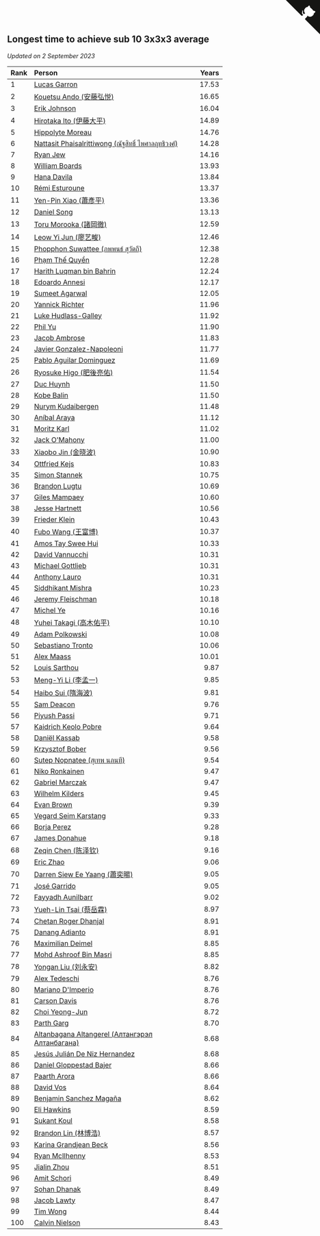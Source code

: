 ## Longest time to achieve sub 10 3x3x3 average

*Updated on  2 September 2023*

| Rank | Person | Years |
| :--- | :--- | ---: |
| 1 | [Lucas Garron](https://www.worldcubeassociation.org/persons/2006GARR01) | 17.53 |
| 2 | [Kouetsu Ando (安藤弘悦)](https://www.worldcubeassociation.org/persons/2006ANDO01) | 16.65 |
| 3 | [Erik Johnson](https://www.worldcubeassociation.org/persons/2007JOHN02) | 16.04 |
| 4 | [Hirotaka Ito (伊藤大平)](https://www.worldcubeassociation.org/persons/2008ITOH01) | 14.89 |
| 5 | [Hippolyte Moreau](https://www.worldcubeassociation.org/persons/2008MORE02) | 14.76 |
| 6 | [Nattasit Phaisalrittiwong (ณัฐสิทธิ์ ไพศาลฤทธิวงศ์)](https://www.worldcubeassociation.org/persons/2009PHAI01) | 14.28 |
| 7 | [Ryan Jew](https://www.worldcubeassociation.org/persons/2008JEWR01) | 14.16 |
| 8 | [William Boards](https://www.worldcubeassociation.org/persons/2009BOAR01) | 13.93 |
| 9 | [Hana Davila](https://www.worldcubeassociation.org/persons/2009DAVI01) | 13.84 |
| 10 | [Rémi Esturoune](https://www.worldcubeassociation.org/persons/2010ESTU01) | 13.37 |
| 11 | [Yen-Pin Xiao (蕭彥平)](https://www.worldcubeassociation.org/persons/2010XIAO01) | 13.36 |
| 12 | [Daniel Song](https://www.worldcubeassociation.org/persons/2010SONG02) | 13.13 |
| 13 | [Toru Morooka (諸岡徹)](https://www.worldcubeassociation.org/persons/2010MORO01) | 12.59 |
| 14 | [Leow Yi Jun (廖艺畯)](https://www.worldcubeassociation.org/persons/2010JUNL02) | 12.46 |
| 15 | [Phopphon Suwattee (ภพพนธ์ สุวัตถี)](https://www.worldcubeassociation.org/persons/2010SUWA03) | 12.38 |
| 16 | [Phạm Thế Quyền](https://www.worldcubeassociation.org/persons/2010PHAM08) | 12.28 |
| 17 | [Harith Luqman bin Bahrin](https://www.worldcubeassociation.org/persons/2010BAHR02) | 12.24 |
| 18 | [Edoardo Annesi](https://www.worldcubeassociation.org/persons/2011ANNE01) | 12.17 |
| 19 | [Sumeet Agarwal](https://www.worldcubeassociation.org/persons/2011AGAR05) | 12.05 |
| 20 | [Yannick Richter](https://www.worldcubeassociation.org/persons/2010RICH04) | 11.96 |
| 21 | [Luke Hudlass-Galley](https://www.worldcubeassociation.org/persons/2010HUDL01) | 11.92 |
| 22 | [Phil Yu](https://www.worldcubeassociation.org/persons/2010YUPH01) | 11.90 |
| 23 | [Jacob Ambrose](https://www.worldcubeassociation.org/persons/2010AMBR01) | 11.83 |
| 24 | [Javier Gonzalez-Napoleoni](https://www.worldcubeassociation.org/persons/2011GONZ04) | 11.77 |
| 25 | [Pablo Aguilar Dominguez](https://www.worldcubeassociation.org/persons/2010AGUI04) | 11.69 |
| 26 | [Ryosuke Higo (肥後亮佑)](https://www.worldcubeassociation.org/persons/2006HIGO01) | 11.54 |
| 27 | [Duc Huynh](https://www.worldcubeassociation.org/persons/2010HUYN02) | 11.50 |
| 28 | [Kobe Balin](https://www.worldcubeassociation.org/persons/2012BALI01) | 11.50 |
| 29 | [Nurym Kudaibergen](https://www.worldcubeassociation.org/persons/2011KUDA01) | 11.48 |
| 30 | [Aníbal Araya](https://www.worldcubeassociation.org/persons/2011ARAY01) | 11.12 |
| 31 | [Moritz Karl](https://www.worldcubeassociation.org/persons/2008KARL02) | 11.02 |
| 32 | [Jack O'Mahony](https://www.worldcubeassociation.org/persons/2011OMAH01) | 11.00 |
| 33 | [Xiaobo Jin (金晓波)](https://www.worldcubeassociation.org/persons/2008JINX01) | 10.90 |
| 34 | [Ottfried Kejs](https://www.worldcubeassociation.org/persons/2012KEJS01) | 10.83 |
| 35 | [Simon Stannek](https://www.worldcubeassociation.org/persons/2012STAN04) | 10.75 |
| 36 | [Brandon Lugtu](https://www.worldcubeassociation.org/persons/2012LUGT01) | 10.69 |
| 37 | [Giles Mampaey](https://www.worldcubeassociation.org/persons/2012MAMP01) | 10.60 |
| 38 | [Jesse Hartnett](https://www.worldcubeassociation.org/persons/2012HART03) | 10.56 |
| 39 | [Frieder Klein](https://www.worldcubeassociation.org/persons/2013KLEI01) | 10.43 |
| 40 | [Fubo Wang (王富博)](https://www.worldcubeassociation.org/persons/2007FUBO01) | 10.37 |
| 41 | [Amos Tay Swee Hui](https://www.worldcubeassociation.org/persons/2009SWEE01) | 10.33 |
| 42 | [David Vannucchi](https://www.worldcubeassociation.org/persons/2012VANN01) | 10.31 |
| 43 | [Michael Gottlieb](https://www.worldcubeassociation.org/persons/2006GOTT01) | 10.31 |
| 44 | [Anthony Lauro](https://www.worldcubeassociation.org/persons/2012LAUR02) | 10.31 |
| 45 | [Siddhikant Mishra](https://www.worldcubeassociation.org/persons/2012MISH01) | 10.23 |
| 46 | [Jeremy Fleischman](https://www.worldcubeassociation.org/persons/2005FLEI01) | 10.18 |
| 47 | [Michel Ye](https://www.worldcubeassociation.org/persons/2012YEMI01) | 10.16 |
| 48 | [Yuhei Takagi (高木佑平)](https://www.worldcubeassociation.org/persons/2008TAKA01) | 10.10 |
| 49 | [Adam Polkowski](https://www.worldcubeassociation.org/persons/2007POLK01) | 10.08 |
| 50 | [Sebastiano Tronto](https://www.worldcubeassociation.org/persons/2011TRON02) | 10.06 |
| 51 | [Alex Maass](https://www.worldcubeassociation.org/persons/2011MAAS01) | 10.01 |
| 52 | [Louis Sarthou](https://www.worldcubeassociation.org/persons/2012SART01) | 9.87 |
| 53 | [Meng-Yi Li (李孟一)](https://www.worldcubeassociation.org/persons/2011LIME01) | 9.85 |
| 54 | [Haibo Sui (隋海波)](https://www.worldcubeassociation.org/persons/2011SUIH01) | 9.81 |
| 55 | [Sam Deacon](https://www.worldcubeassociation.org/persons/2013DEAC01) | 9.76 |
| 56 | [Piyush Passi](https://www.worldcubeassociation.org/persons/2013PASS01) | 9.71 |
| 57 | [Kaidrich Keolo Pobre](https://www.worldcubeassociation.org/persons/2013POBR01) | 9.64 |
| 58 | [Daniël Kassab](https://www.worldcubeassociation.org/persons/2012KASS01) | 9.58 |
| 59 | [Krzysztof Bober](https://www.worldcubeassociation.org/persons/2013BOBE01) | 9.56 |
| 60 | [Sutep Nopnatee (สุเทพ นภนที)](https://www.worldcubeassociation.org/persons/2010NOPN01) | 9.54 |
| 61 | [Niko Ronkainen](https://www.worldcubeassociation.org/persons/2010RONK01) | 9.47 |
| 62 | [Gabriel Marczak](https://www.worldcubeassociation.org/persons/2013MARC03) | 9.47 |
| 63 | [Wilhelm Kilders](https://www.worldcubeassociation.org/persons/2010KILD02) | 9.45 |
| 64 | [Evan Brown](https://www.worldcubeassociation.org/persons/2013BROW04) | 9.39 |
| 65 | [Vegard Seim Karstang](https://www.worldcubeassociation.org/persons/2009SEIM02) | 9.33 |
| 66 | [Borja Perez](https://www.worldcubeassociation.org/persons/2013PERE05) | 9.28 |
| 67 | [James Donahue](https://www.worldcubeassociation.org/persons/2010DONA01) | 9.18 |
| 68 | [Zeqin Chen (陈泽钦)](https://www.worldcubeassociation.org/persons/2010CHEN37) | 9.16 |
| 69 | [Eric Zhao](https://www.worldcubeassociation.org/persons/2010ZHAO19) | 9.06 |
| 70 | [Darren Siew Ee Yaang (蕭奕暘)](https://www.worldcubeassociation.org/persons/2009SIEW01) | 9.05 |
| 71 | [José Garrido](https://www.worldcubeassociation.org/persons/2009GARR01) | 9.05 |
| 72 | [Fayyadh Aunilbarr](https://www.worldcubeassociation.org/persons/2010AUNI01) | 9.02 |
| 73 | [Yueh-Lin Tsai (蔡岳霖)](https://www.worldcubeassociation.org/persons/2006TSAI03) | 8.97 |
| 74 | [Chetan Roger Dhanjal](https://www.worldcubeassociation.org/persons/2014DHAN01) | 8.91 |
| 75 | [Danang Adianto](https://www.worldcubeassociation.org/persons/2013DANA01) | 8.91 |
| 76 | [Maximilian Deimel](https://www.worldcubeassociation.org/persons/2010DEIM01) | 8.85 |
| 77 | [Mohd Ashroof Bin Masri](https://www.worldcubeassociation.org/persons/2009MASR01) | 8.85 |
| 78 | [Yongan Liu (刘永安)](https://www.worldcubeassociation.org/persons/2009LIUY08) | 8.82 |
| 79 | [Alex Tedeschi](https://www.worldcubeassociation.org/persons/2014TEDE01) | 8.76 |
| 80 | [Mariano D'Imperio](https://www.worldcubeassociation.org/persons/2009DIMP01) | 8.76 |
| 81 | [Carson Davis](https://www.worldcubeassociation.org/persons/2014DAVI06) | 8.76 |
| 82 | [Choi Yeong-Jun](https://www.worldcubeassociation.org/persons/2013YEON01) | 8.72 |
| 83 | [Parth Garg](https://www.worldcubeassociation.org/persons/2014GARG01) | 8.70 |
| 84 | [Altanbagana Altangerel (Алтангэрэл Алтанбагана)](https://www.worldcubeassociation.org/persons/2013ALTA01) | 8.68 |
| 85 | [Jesús Julián De Niz Hernandez](https://www.worldcubeassociation.org/persons/2014HERN12) | 8.68 |
| 86 | [Daniel Gloppestad Bajer](https://www.worldcubeassociation.org/persons/2009GLOP01) | 8.66 |
| 87 | [Paarth Arora](https://www.worldcubeassociation.org/persons/2014AROR06) | 8.66 |
| 88 | [David Vos](https://www.worldcubeassociation.org/persons/2008VOSD01) | 8.64 |
| 89 | [Benjamin Sanchez Magaña](https://www.worldcubeassociation.org/persons/2014MAGA02) | 8.62 |
| 90 | [Eli Hawkins](https://www.worldcubeassociation.org/persons/2014HAWK01) | 8.59 |
| 91 | [Sukant Koul](https://www.worldcubeassociation.org/persons/2014KOUL01) | 8.58 |
| 92 | [Brandon Lin (林博浩)](https://www.worldcubeassociation.org/persons/2011LINB01) | 8.57 |
| 93 | [Karina Grandjean Beck](https://www.worldcubeassociation.org/persons/2010BECK01) | 8.56 |
| 94 | [Ryan McIlhenny](https://www.worldcubeassociation.org/persons/2010MCIL02) | 8.53 |
| 95 | [Jialin Zhou](https://www.worldcubeassociation.org/persons/2013ZHOU19) | 8.51 |
| 96 | [Amit Schori](https://www.worldcubeassociation.org/persons/2014SCHO03) | 8.49 |
| 97 | [Sohan Dhanak](https://www.worldcubeassociation.org/persons/2014DHAN03) | 8.49 |
| 98 | [Jacob Lawty](https://www.worldcubeassociation.org/persons/2015LAWT01) | 8.47 |
| 99 | [Tim Wong](https://www.worldcubeassociation.org/persons/2007WONG02) | 8.44 |
| 100 | [Calvin Nielson](https://www.worldcubeassociation.org/persons/2014NIEL03) | 8.43 |


<a href="https://github.com/JustinTimeCuber/wca_statistics" class="github-corner" aria-label="View source on Github"><svg width="80" height="80" viewBox="0 0 250 250" style="fill:#151513; color:#fff; position: absolute; top: 0; border: 0; right: 0;" aria-hidden="true"><path d="M0,0 L115,115 L130,115 L142,142 L250,250 L250,0 Z"></path><path d="M128.3,109.0 C113.8,99.7 119.0,89.6 119.0,89.6 C122.0,82.7 120.5,78.6 120.5,78.6 C119.2,72.0 123.4,76.3 123.4,76.3 C127.3,80.9 125.5,87.3 125.5,87.3 C122.9,97.6 130.6,101.9 134.4,103.2" fill="currentColor" style="transform-origin: 130px 106px;" class="octo-arm"></path><path d="M115.0,115.0 C114.9,115.1 118.7,116.5 119.8,115.4 L133.7,101.6 C136.9,99.2 139.9,98.4 142.2,98.6 C133.8,88.0 127.5,74.4 143.8,58.0 C148.5,53.4 154.0,51.2 159.7,51.0 C160.3,49.4 163.2,43.6 171.4,40.1 C171.4,40.1 176.1,42.5 178.8,56.2 C183.1,58.6 187.2,61.8 190.9,65.4 C194.5,69.0 197.7,73.2 200.1,77.6 C213.8,80.2 216.3,84.9 216.3,84.9 C212.7,93.1 206.9,96.0 205.4,96.6 C205.1,102.4 203.0,107.8 198.3,112.5 C181.9,128.9 168.3,122.5 157.7,114.1 C157.9,116.9 156.7,120.9 152.7,124.9 L141.0,136.5 C139.8,137.7 141.6,141.9 141.8,141.8 Z" fill="currentColor" class="octo-body"></path></svg></a><style>.github-corner:hover .octo-arm{animation:octocat-wave 560ms ease-in-out}@keyframes octocat-wave{0%,100%{transform:rotate(0)}20%,60%{transform:rotate(-25deg)}40%,80%{transform:rotate(10deg)}}@media (max-width:500px){.github-corner:hover .octo-arm{animation:none}.github-corner .octo-arm{animation:octocat-wave 560ms ease-in-out}}</style>

